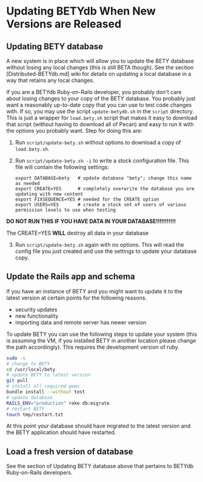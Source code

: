 # Updating BETYdb When New Versions are Released

## Updating BETY database

A new system is in place which will allow you to update the BETY database without losing any local changes (this is still BETA though). See the section [Distributed-BETYdb.md] wiki for details on updating a local database in a way that retains any local changes.

If you are a BETYdb Ruby-on-Rails developer, you probably don't care about losing changes to your copy of the BETY database.  You probably just want a reasonably up-to-date copy that you can use to test code changes with.  If so, you may use the script `update-betydb.sh` in the `script` directory.  This is just a wrapper for `load.bety.sh` script that makes it easy to download that script (without having to download all of Pecan) and easy to run it with the options you probably want.  Step for doing this are:

1. Run `script/update-bety.sh` without options to download a copy of `load.bety.sh`.
2. Run `script/update-bety.sh -i` to write a stock configuration file.  This file will contain the following settings:

    ```
    export DATABASE=bety   # update database "bety"; change this name as needed
    export CREATE=YES      # completely overwrite the database you are updating with new content
    export FIXSEQUENCE=YES # needed for the CREATE option
    export USERS=YES       # create a stock set of users of various permission levels to use when testing
    ```

**DO NOT RUN THIS IF YOU HAVE DATA IN YOUR DATABASE!!!!!!!!!!!**

The CREATE=YES **WILL** destroy all data in your database

3. Run `script/update-bety.sh` again with no options.  This will read the config file you just created and use the settings to update your database copy.


## Update the Rails app and schema

If you have an instance of BETY and you might want to update it to the latest version at certain points for the following reasons.
- security updates
- new functionality
- importing data and remote server has newer version

To update BETY you can use the following steps to update your system (this is assuming the VM, if you installed BETY in another location please change the path accordingly). This requires the development version of ruby.

```bash
sudo -s
# change to BETY
cd /usr/local/bety
# update BETY to latest version
git pull
# install all required gems
bundle install --without test
# update database
RAILS_ENV="production" rake db:migrate 
# restart BETY
touch tmp/restart.txt
```

At this point your database should have migrated to the latest version and the BETY application should have restarted.

## Load a fresh version of database

See the section of Updating BETY database above that pertains to BETYdb Ruby-on-Rails developers. 